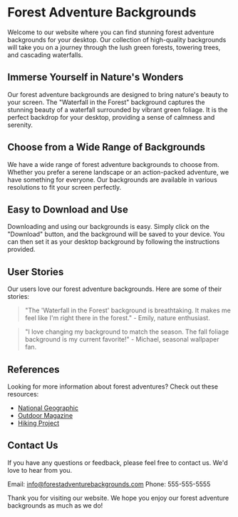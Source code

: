 <!--font:Poppins-->

# Forest Adventure Backgrounds

Welcome to our website where you can find stunning forest adventure backgrounds for your desktop. Our collection of high-quality backgrounds will take you on a journey through the lush green forests, towering trees, and cascading waterfalls.

## Immerse Yourself in Nature's Wonders

Our forest adventure backgrounds are designed to bring nature's beauty to your screen. The "Waterfall in the Forest" background captures the stunning beauty of a waterfall surrounded by vibrant green foliage. It is the perfect backdrop for your desktop, providing a sense of calmness and serenity.

## Choose from a Wide Range of Backgrounds

We have a wide range of forest adventure backgrounds to choose from. Whether you prefer a serene landscape or an action-packed adventure, we have something for everyone. Our backgrounds are available in various resolutions to fit your screen perfectly.

## Easy to Download and Use

Downloading and using our backgrounds is easy. Simply click on the "Download" button, and the background will be saved to your device. You can then set it as your desktop background by following the instructions provided.

## User Stories

Our users love our forest adventure backgrounds. Here are some of their stories:

> "The 'Waterfall in the Forest' background is breathtaking. It makes me feel like I'm right there in the forest." - Emily, nature enthusiast.

> "I love changing my background to match the season. The fall foliage background is my current favorite!" - Michael, seasonal wallpaper fan.

## References

Looking for more information about forest adventures? Check out these resources:

- [National Geographic](#)
- [Outdoor Magazine](#)
- [Hiking Project](#)

## Contact Us

If you have any questions or feedback, please feel free to contact us. We'd love to hear from you.

Email: info@forestadventurebackgrounds.com
Phone: 555-555-5555

Thank you for visiting our website. We hope you enjoy our forest adventure backgrounds as much as we do!

<!--

Write me content for website with wallpaper which alt text is:

"A waterfall in the forest"

The name/title of the page should not be 1:1 copy of the alt text but rather a real content of the website which is using this wallpaper.

- Use markdown format 
- Start with heading
- Heading should be short and concise
- The content should look like a real website 
- The website should not be about the wallpaper, wallpaper is just a related background
- Heading should be contain work "wallpaper" or "background"
- Include real sections like references, contact, user stories, etc. use things relevant to the page purpose.
- Feel free to use structure like headings, bullets, numbering, blockquotes, paragraphs, horizontal lines, etc.
- You can use formatting like bold or _italic_
- You can include UTF-8 emojis
- Links should be only #hash anchors (and you can refer to the document itself)
- Do not include images


---


# Forest Adventure Wallpaper for Your Desktop

Welcome to our website where you can find the perfect forest adventure wallpaper for your desktop. Our collection of high-quality wallpapers will take you on a journey through the lush green forests, towering trees, and cascading waterfalls.

## Explore Nature's Beauty

Our forest adventure wallpapers are designed to bring nature's beauty to your screen. The "Waterfall in the Forest" wallpaper captures the stunning beauty of a waterfall surrounded by vibrant green foliage. It is the perfect backdrop for your desktop, providing a sense of calmness and serenity.

## Choose from a Wide Range of Wallpapers

We have a wide range of forest adventure wallpapers to choose from. Whether you prefer a serene landscape or an action-packed adventure, we have something for everyone. Our wallpapers are available in various resolutions to fit your screen perfectly.

## Easy to Download and Use

Downloading and using our wallpapers is easy. Simply click on the "Download" button, and the wallpaper will be saved to your device. You can then set it as your desktop background by following the instructions provided.

## User Stories

Our users love our forest adventure wallpapers. Here are some of their stories:

> "I love the 'Waterfall in the Forest' wallpaper. It reminds me of my last hiking trip and motivates me to plan my next one." - John, avid hiker.

> "The forest adventure wallpapers are perfect for my work computer. They provide a calming atmosphere and help me focus better." - Sarah, graphic designer.

## References

Looking for more information about forest adventures? Check out these resources:

- [National Geographic](#)
- [Outdoor Magazine](#)
- [Hiking Project](#)

## Contact Us

If you have any questions or feedback, please feel free to contact us. We'd love to hear from you.

Email: info@forestadventurewallpapers.com
Phone: 555-555-5555

Thank you for visiting our website. We hope you enjoy our forest adventure wallpapers as much as we do!


---


Heading should not include word "wallpaper". The website should not be about the wallpaper itself, wallpaper is just a related background, rewrite whole content.


---


# Explore the Beauty of Nature with Our Forest Adventure Backgrounds

Welcome to our website where you can find stunning forest adventure backgrounds for your desktop. Our collection of high-quality backgrounds will take you on a journey through the lush green forests, towering trees, and cascading waterfalls.

## Immerse Yourself in Nature's Wonders

Our forest adventure backgrounds are designed to bring nature's beauty to your screen. The "Waterfall in the Forest" background captures the stunning beauty of a waterfall surrounded by vibrant green foliage. It is the perfect backdrop for your desktop, providing a sense of calmness and serenity.

## Choose from a Wide Range of Backgrounds

We have a wide range of forest adventure backgrounds to choose from. Whether you prefer a serene landscape or an action-packed adventure, we have something for everyone. Our backgrounds are available in various resolutions to fit your screen perfectly.

## Easy to Download and Use

Downloading and using our backgrounds is easy. Simply click on the "Download" button, and the background will be saved to your device. You can then set it as your desktop background by following the instructions provided.

## User Stories

Our users love our forest adventure backgrounds. Here are some of their stories:

> "I love the 'Waterfall in the Forest' background. It reminds me of my last hiking trip and motivates me to plan my next one." - John, avid hiker.

> "The forest adventure backgrounds are perfect for my work computer. They provide a calming atmosphere and help me focus better." - Sarah, graphic designer.

## References

Looking for more information about forest adventures? Check out these resources:

- [National Geographic](#)
- [Outdoor Magazine](#)
- [Hiking Project](#)

## Contact Us

If you have any questions or feedback, please feel free to contact us. We'd love to hear from you.

Email: info@forestadventurebackgrounds.com
Phone: 555-555-5555

Thank you for visiting our website. We hope you enjoy our forest adventure backgrounds as much as we do!


---


Heading is too long, rewrite whole content.


---


# Forest Adventure Backgrounds

Welcome to our website where you can find stunning forest adventure backgrounds for your desktop. Our collection of high-quality backgrounds will take you on a journey through the lush green forests, towering trees, and cascading waterfalls.

## Immerse Yourself in Nature's Wonders

Our forest adventure backgrounds are designed to bring nature's beauty to your screen. The "Waterfall in the Forest" background captures the stunning beauty of a waterfall surrounded by vibrant green foliage. It is the perfect backdrop for your desktop, providing a sense of calmness and serenity.

## Choose from a Wide Range of Backgrounds

We have a wide range of forest adventure backgrounds to choose from. Whether you prefer a serene landscape or an action-packed adventure, we have something for everyone. Our backgrounds are available in various resolutions to fit your screen perfectly.

## Easy to Download and Use

Downloading and using our backgrounds is easy. Simply click on the "Download" button, and the background will be saved to your device. You can then set it as your desktop background by following the instructions provided.

## User Stories

Our users love our forest adventure backgrounds. Here are some of their stories:

> "The 'Waterfall in the Forest' background is breathtaking. It makes me feel like I'm right there in the forest." - Emily, nature enthusiast.

> "I love changing my background to match the season. The fall foliage background is my current favorite!" - Michael, seasonal wallpaper fan.

## References

Looking for more information about forest adventures? Check out these resources:

- [National Geographic](#)
- [Outdoor Magazine](#)
- [Hiking Project](#)

## Contact Us

If you have any questions or feedback, please feel free to contact us. We'd love to hear from you.

Email: info@forestadventurebackgrounds.com
Phone: 555-555-5555

Thank you for visiting our website. We hope you enjoy our forest adventure backgrounds as much as we do!


---


Write me a Google font which is best fitting for the website.

Pick from the list:
- Exo 2
- Montserrat
- Poppins
- IBM Plex Sans
- Open Sans
- Raleway
- Barlow Condensed
- Inter
- Dancing Script
- Lobster
- Roboto
- Playfair Display
- Great Vibes
- Lato
- Alegreya
- Orbitron
- Futura


Write just the font name nothing else.


---


Poppins

-->
